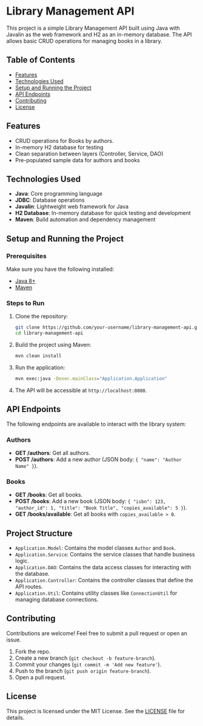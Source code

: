 # Library Management API

This project is a simple Library Management API built using Java with Javalin as the web framework and H2 as an in-memory database. The API allows basic CRUD operations for managing books in a library.

## Table of Contents

- [Features](#features)
- [Technologies Used](#technologies-used)
- [Setup and Running the Project](#setup-and-running-the-project)
- [API Endpoints](#api-endpoints)
- [Contributing](#contributing)
- [License](#license)

## Features

- CRUD operations for Books by authors.
- In-memory H2 database for testing
- Clean separation between layers (Controller, Service, DAO)
- Pre-populated sample data for authors and books

## Technologies Used

- **Java**: Core programming language
- **JDBC**: Database operations
- **Javalin**: Lightweight web framework for Java
- **H2 Database**: In-memory database for quick testing and development
- **Maven**: Build automation and dependency management

## Setup and Running the Project

### Prerequisites

Make sure you have the following installed:

- [Java 8+](https://www.oracle.com/java/technologies/javase-jdk8-downloads.html)
- [Maven](https://maven.apache.org/install.html)

### Steps to Run

1. Clone the repository:

    ```bash
    git clone https://github.com/your-username/library-management-api.git
    cd library-management-api
    ```

2. Build the project using Maven:

    ```bash
    mvn clean install
    ```

3. Run the application:

    ```bash
    mvn exec:java -Dexec.mainClass="Application.Application"
    ```

4. The API will be accessible at `http://localhost:8080`.

## API Endpoints

The following endpoints are available to interact with the library system:

### Authors

- **GET /authors**: Get all authors.
- **POST /authors**: Add a new author (JSON body: `{ "name": "Author Name" }`).

### Books

- **GET /books**: Get all books.
- **POST /books**: Add a new book (JSON body: `{ "isbn": 123, "author_id": 1, "title": "Book Title", "copies_available": 5 }`).
- **GET /books/available**: Get all books with `copies_available > 0`.

## Project Structure

- `Application.Model`: Contains the model classes `Author` and `Book`.
- `Application.Service`: Contains the service classes that handle business logic.
- `Application.DAO`: Contains the data access classes for interacting with the database.
- `Application.Controller`: Contains the controller classes that define the API routes.
- `Application.Util`: Contains utility classes like `ConnectionUtil` for managing database connections.

## Contributing

Contributions are welcome! Feel free to submit a pull request or open an issue.

1. Fork the repo.
2. Create a new branch (`git checkout -b feature-branch`).
3. Commit your changes (`git commit -m 'Add new feature'`).
4. Push to the branch (`git push origin feature-branch`).
5. Open a pull request.

## License

This project is licensed under the MIT License. See the [LICENSE](LICENSE) file for details.
